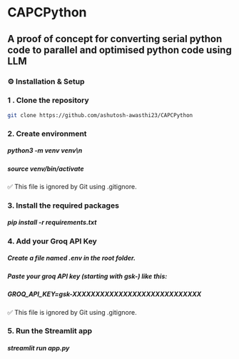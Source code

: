 # CAPCPython


## A proof of concept for converting serial python code to parallel and optimised python code using LLM


### ⚙️ Installation & Setup

### 1 . Clone the repository

```bash
git clone https://github.com/ashutosh-awasthi23/CAPCPython
```

### 2.  Create environment
##### python3 -m venv venv\n
##### source venv/bin/activate                       
✅ This file is ignored by Git using .gitignore.

### 3. Install the required packages
##### pip install -r requirements.txt

### 4. Add your Groq API Key
##### Create a file named .env in the root folder.
##### Paste your groq API key (starting with gsk-) like this:
##### GROQ_API_KEY=gsk-XXXXXXXXXXXXXXXXXXXXXXXXXXXX
✅ This file is ignored by Git using .gitignore.

### 5. Run the Streamlit app
##### streamlit run app.py
